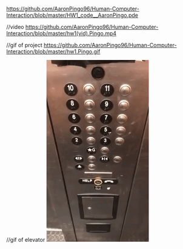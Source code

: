 

https://github.com/AaronPingo96/Human-Computer-Interaction/blob/master/HW1_code__AaronPingo.pde

//video
https://github.com/AaronPingo96/Human-Computer-Interaction/blob/master/hw1(vid).Pingo.mp4

//gif of project
https://github.com/AaronPingo96/Human-Computer-Interaction/blob/master/hw1.Pingo.gif

//gif of elevator
![Elevator_Gif_Aaron](https://github.com/AaronPingo96/Human-Computer-Interaction/blob/master/hw1.elevator.gif)
